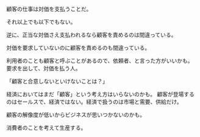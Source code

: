 顧客の仕事は対価を支払うことだ。

それ以上でも以下でもない。

逆に、正当な対価さえ支払われるなら顧客を責めるのは間違っている。

対価を要求していないのに顧客を責めるのも間違っている。

利用者のことも顧客と呼ぶことがあるので、依頼者、と言った方がいいかも。
要求を出して、対価を払う人。

「顧客と合意しないといけないことは？」

経済においてはまだ「顧客」という考え方はいらないのかも。
顧客が登場するのはセールスで、経済ではない。経済で扱うのは市場と需要、供給だけ。

顧客の解像度が低いからビジネスが思いつかないのかも。

消費者のことを考えて生産する。
